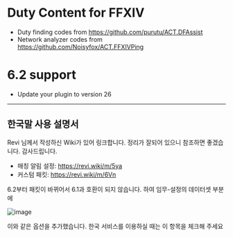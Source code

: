 
# Duty Content for FFXIV

* Duty finding codes from https://github.com/purutu/ACT.DFAssist
* Network analyzer codes from https://github.com/Noisyfox/ACT.FFXIVPing

# 6.2 support
* Update your plugin to version 26

---

## 한국말 사용 설명서
Revi 님께서 작성하신 Wiki가 있어 링크합니다. 정리가 잘되어 있으니 참조하면 좋겠습니다. 감사드립니다.
* 매칭 알림 설정: https://revi.wiki/m/5ya
* 커스텀 패킷: https://revi.wiki/m/6Vn

6.2부터 패킷이 바뀌어서 6.1과 호환이 되지 않습니다. 하여 임무-설정의 데이터셋 부분에

![image](https://user-images.githubusercontent.com/7216647/187032971-c462f2cf-80bc-4a79-8d01-e10b30bd2c1d.png)

이와 같은 옵션을 추가했습니다. 한국 서비스를 이용하실 때는 이 항목을 체크해 주세요
